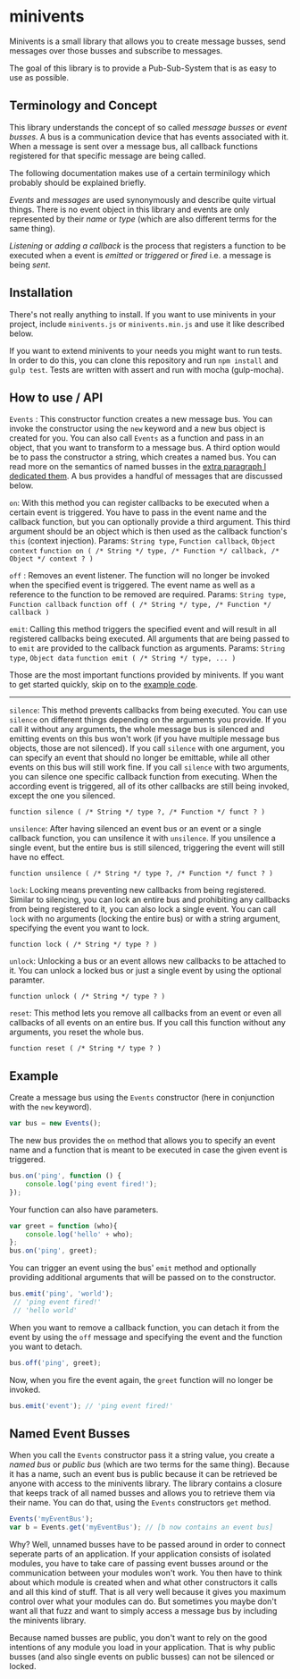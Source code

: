 # minivents

Minivents is a small library that allows you to create message busses, send messages over those busses and subscribe to messages.

The goal of this library is to provide a Pub-Sub-System that is as easy to use as possible.

## Terminology and Concept

This library understands the concept of so called *message busses* or *event busses*. A bus is a communication device that has events associated with it. When a message is sent over a message bus, all callback functions registered for that specific message are being called.

The following documentation makes use of a certain terminilogy which probably should be explained briefly.

*Events* and *messages* are used synonymously and describe quite virtual things. There is no event object in this library and events are only represented by their *name* or *type* (which are also different terms for the same thing).

*Listening* or *adding a callback* is the process that registers a function to be executed when a event is *emitted* or *triggered* or *fired* i.e. a message is being *sent*.

## Installation

There's not really anything to install. If you want to use minivents in your project, include `minivents.js` or `minivents.min.js` and use it like described below. 

If you want to extend minivents to your needs you might want to run tests. In order to do this, you can clone this repository and run `npm install` and `gulp test`. Tests are written with assert and run with mocha (gulp-mocha).

## How to use / API

`Events` : This constructor function creates a new message bus. You can invoke the constructor using the `new` keyword and a new bus object is created for you. You can also call `Events` as a function and pass in an object, that you want to transform to a message bus. A third option would be to pass the constructor a string, which creates a named bus. You can read more on the semantics of named busses in the [extra paragraph I dedicated them](#named-event-busses). A bus provides a handful of messages that are discussed below.

`on`: With this method you can register callbacks to be executed when a certain event is triggered. You have to pass in the event name and the callback function, but you can optionally provide a third argument. This third argument should be an object which is then used as the callback function's `this` (context injection). Params: `String type`, `Function callback`, `Object context`
`function on ( /* String */ type, /* Function */ callback, /* Object */ context ? )`
    
`off` : Removes an event listener. The function will no longer be invoked when the specified event is triggered. The event name as well as a reference to the function to be removed are required. Params: `String type`, `Function callback`
`function off ( /* String */ type, /* Function */ callback )`
    
`emit`: Calling this method triggers the specified event and will result in all registered callbacks being executed. All arguments that are being passed to to `emit` are provided to the callback function as arguments. Params: `String type`, `Object data`
`function emit ( /* String */ type, ... )`

Those are the most important functions provided by minivents. If you want to get started quickly, skip on to the [example code](#example).

---

`silence`: This method prevents callbacks from being executed. You can use `silence` on different things depending on the arguments you provide. If you call it without any arguments, the whole message bus is silenced and emitting events on this bus won't work (if you have multiple message bus objects, those are not silenced). If you call `silence` with one argument, you can specify an event that should no longer be emittable, while all other events on this bus will still work fine. If you call `silence` with two arguments, you can silence one specific callback function from executing. When the according event is triggered, all of its other callbacks are still being invoked, except the one you silenced.

`function silence ( /* String */ type ?, /* Function */ funct ? )`

`unsilence`: After having silenced an event bus or an event or a single callback function, you can unsilence it with `unsilence`. If you unsilence a single event, but the entire bus is still silenced, triggering the event will still have no effect.

`function unsilence ( /* String */ type ?, /* Function */ funct ? )`

`lock`: Locking means preventing new callbacks from being registered. Similar to silencing, you can lock an entire bus and prohibiting any callbacks from being registered to it, you can also lock a single event. You can call `lock` with no arguments (locking the entire bus) or with a string argument, specifying the event you want to lock.

`function lock ( /* String */ type ? )`

`unlock`: Unlocking a bus or an event allows new callbacks to be attached to it. You can unlock a locked bus or just a single event by using the optional paramter.

`function unlock ( /* String */ type ? )`

`reset`: This method lets you remove all callbacks from an event or even all callbacks of all events on an entire bus. If you call this function without any arguments, you reset the whole bus.

`function reset ( /* String */ type ? )`

## Example

Create a message bus using the `Events` constructor (here in conjunction with the `new` keyword).

```javascript
var bus = new Events();
```

The new bus provides the `on` method that allows you to specify an event name and a function that is meant to be executed in case the given event is triggered.

```javascript
bus.on('ping', function () {
    console.log('ping event fired!');
});
```

Your function can also have parameters.

```javascript
var greet = function (who){
    console.log('hello' + who);
};
bus.on('ping', greet);
```

You can trigger an event using the bus' `emit` method and optionally providing additional arguments that will be passed on to the constructor.

```javascript
bus.emit('ping', 'world');
 // 'ping event fired!'
 // 'hello world'
```

When you want to remove a callback function, you can detach it from the event by using the `off` message and specifying the event and the function you want to detach.

```javascript
bus.off('ping', greet);
```

Now, when you fire the event again, the `greet` function will no longer be invoked.

```javascript
bus.emit('event'); // 'ping event fired!'
```

## Named Event Busses

When you call the `Events` constructor pass it a string value, you create a *named bus* or *public bus* (which are two terms for the same thing). Because it has a name, such an event bus is public because it can be retrieved be anyone with access to the minivents library. The library contains a closure that keeps track of all named busses and allows you to retrieve them via their name. You can do that, using the `Events` constructors `get` method.

```javascript
Events('myEventBus');
var b = Events.get('myEventBus'); // [b now contains an event bus]
```

Why? Well, unnamed busses have to be passed around in order to connect seperate parts of an application. If your application consists of isolated modules, you have to take care of passing event busses around or the communication between your modules won't work. You then have to think about which module is created when and what other constructors it calls and all this kind of stuff. That is all very well because it gives you maximum control over what your modules can do. But sometimes you maybe don't want all that fuzz and want to simply access a message bus by including the minivents library.

Because named busses are public, you don't want to rely on the good intentions of any module you load in your application. That is why public busses (and also single events on public busses) can not be silenced or locked.